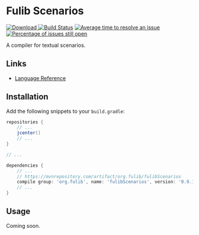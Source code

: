 # Fulib Scenarios

[![Download](https://api.bintray.com/packages/clashsoft/maven/fulibScenarios/images/download.svg) ](https://bintray.com/clashsoft/maven/fulibScenarios/_latestVersion "Download")
[![Build Status](https://travis-ci.org/fujaba/fulibScenarios.svg?branch=master)](https://travis-ci.org/fujaba/fulibScenarios "Build Status")
[![Average time to resolve an issue](http://isitmaintained.com/badge/resolution/fujaba/fulibScenarios.svg)](http://isitmaintained.com/project/fujaba/fulibScenarios "Average time to resolve an issue")
[![Percentage of issues still open](http://isitmaintained.com/badge/open/fujaba/fulibScenarios.svg)](http://isitmaintained.com/project/fujaba/fulibScenarios "Percentage of issues still open")

A compiler for textual scenarios.

## Links

- [Language Reference](https://fujaba.gitbook.io/fulib-scenarios/)

## Installation

Add the following snippets to your `build.gradle`:

```groovy
repositories {
	// ...
	jcenter()
	// ...
}

// ...

dependencies {
	// ...
	// https://mvnrepository.com/artifact/org.fulib/fulibScenarios
	compile group: 'org.fulib', name: 'fulibScenarios', version: '0.9.1'
	// ...
}
```

## Usage

Coming soon.
